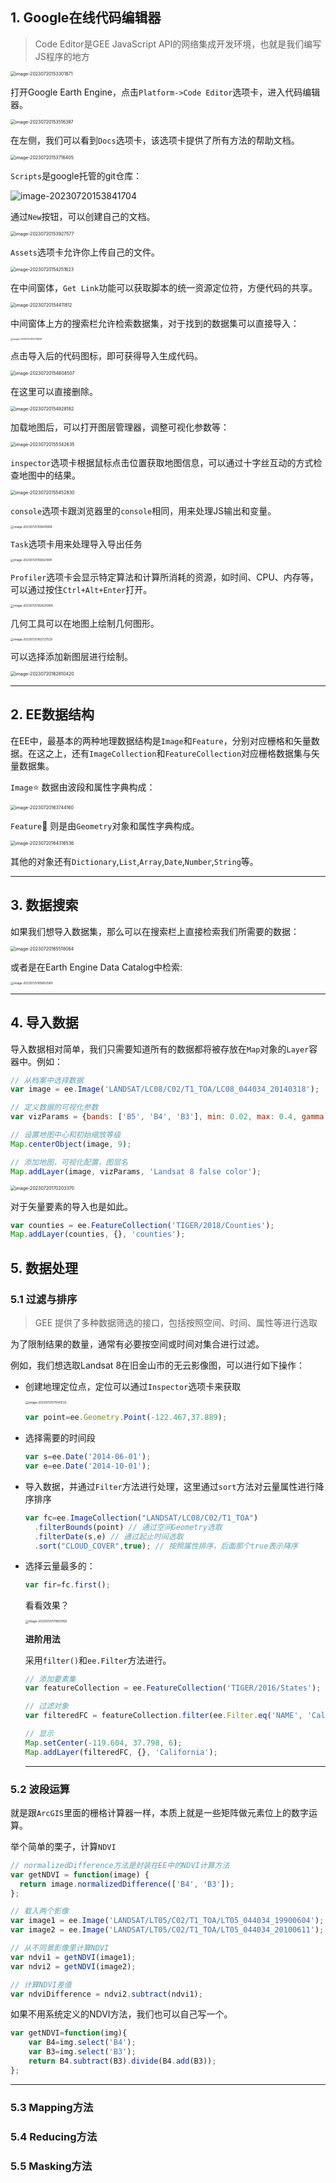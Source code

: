 ## 1. Google在线代码编辑器

> Code Editor是GEE JavaScript API的网络集成开发环境，也就是我们编写JS程序的地方

<img src="JavaScript快速使用/image-20230720153301871.png" alt="image-20230720153301871" style="zoom: 50%;" />

打开Google Earth Engine，点击`Platform->Code Editor`选项卡，进入代码编辑器。

<img src="./JavaScript快速使用/image-20230720153516397.png" alt="image-20230720153516397" style="zoom:50%;" />

在左侧，我们可以看到`Docs`选项卡，该选项卡提供了所有方法的帮助文档。

<img src="./JavaScript快速使用/image-20230720153716405.png" alt="image-20230720153716405" style="zoom:50%;" />

`Scripts`是google托管的git仓库：

![image-20230720153841704](JavaScript快速使用/image-20230720153841704.png)

通过`New`按钮，可以创建自己的文档。

<img src="JavaScript快速使用/image-20230720153927577.png" alt="image-20230720153927577" style="zoom:50%;" />

`Assets`选项卡允许你上传自己的文件。

<img src="JavaScript快速使用/image-20230720154251623.png" alt="image-20230720154251623" style="zoom:50%;" />

在中间窗体，`Get Link`功能可以获取脚本的统一资源定位符，方便代码的共享。

<img src="JavaScript快速使用/image-20230720154411812.png" alt="image-20230720154411812" style="zoom:50%;" />

中间窗体上方的搜索栏允许检索数据集，对于找到的数据集可以直接导入：

<img src="JavaScript快速使用/image-20230720154719909.png" alt="image-20230720154719909" style="zoom:25%;" />

点击导入后的代码图标，即可获得导入生成代码。

<img src="JavaScript快速使用/image-20230720154804507.png" alt="image-20230720154804507" style="zoom:50%;" />

在这里可以直接删除。

<img src="JavaScript快速使用/image-20230720154928182.png" alt="image-20230720154928182" style="zoom:50%;" />

加载地图后，可以打开图层管理器，调整可视化参数等：

<img src="JavaScript快速使用/image-20230720155342635.png" alt="image-20230720155342635" style="zoom:50%;" />

`inspector`选项卡根据鼠标点击位置获取地图信息，可以通过十字丝互动的方式检查地图中的结果。

<img src="JavaScript快速使用/image-20230720155452830.png" alt="image-20230720155452830" style="zoom:50%;" />

`console`选项卡跟浏览器里的`console`相同，用来处理JS输出和变量。

<img src="JavaScript快速使用/image-20230720155641908.png" alt="image-20230720155641908" style="zoom:33%;" />

`Task`选项卡用来处理导入导出任务

<img src="JavaScript快速使用/image-20230720155823941.png" alt="image-20230720155823941" style="zoom:33%;" />

`Profiler`选项卡会显示特定算法和计算所消耗的资源，如时间、CPU、内存等，可以通过按住`Ctrl+Alt+Enter`打开。

<img src="JavaScript快速使用/image-20230720162625994.png" alt="image-20230720162625994" style="zoom:33%;" />

几何工具可以在地图上绘制几何图形。

<img src="JavaScript快速使用/image-20230720162727529.png" alt="image-20230720162727529" style="zoom:33%;" />

可以选择添加新图层进行绘制。

<img src="JavaScript快速使用/image-20230720162810420.png" alt="image-20230720162810420" style="zoom:50%;" />

---

## 2. EE数据结构

在EE中，最基本的两种地理数据结构是`Image`和`Feature`，分别对应栅格和矢量数据。在这之上，还有`ImageCollection`和`FeatureCollection`对应栅格数据集与矢量数据集。

`Image`:star: 数据由波段和属性字典构成：

<img src="JavaScript快速使用/image-20230720163744160.png" alt="image-20230720163744160" style="zoom:50%;" />

`Feature`:star2: 则是由`Geometry`对象和属性字典构成。

<img src="JavaScript快速使用/image-20230720164316536.png" alt="image-20230720164316536" style="zoom:50%;" />

其他的对象还有`Dictionary`,`List`,`Array`,`Date`,`Number`,`String`等。

---

## 3. 数据搜索

如果我们想导入数据集，那么可以在搜索栏上直接检索我们所需要的数据：

<img src="JavaScript快速使用/image-20230720165518064.png" alt="image-20230720165518064" style="zoom:50%;" />

或者是在Earth Engine Data Catalog中检索:

<img src="JavaScript快速使用/image-20230720165602580.png" alt="image-20230720165602580" style="zoom: 33%;" />

---

## 4. 导入数据

导入数据相对简单，我们只需要知道所有的数据都将被存放在`Map`对象的`Layer`容器中。例如：

```js
// 从档案中选择数据
var image = ee.Image('LANDSAT/LC08/C02/T1_TOA/LC08_044034_20140318');

// 定义数据的可视化参数
var vizParams = {bands: ['B5', 'B4', 'B3'], min: 0.02, max: 0.4, gamma: 1.3};

// 设置地图中心和初始缩放等级
Map.centerObject(image, 9);

// 添加地图，可视化配置，图层名
Map.addLayer(image, vizParams, 'Landsat 8 false color');
```

<img src="JavaScript快速使用/image-20230720170203370.png" alt="image-20230720170203370" style="zoom:50%;" />

对于矢量要素的导入也是如此。

```js
var counties = ee.FeatureCollection('TIGER/2018/Counties');
Map.addLayer(counties, {}, 'counties');
```

## 5. 数据处理

### 5.1 过滤与排序

> GEE 提供了多种数据筛选的接口，包括按照空间、时间、属性等进行选取

为了限制结果的数量，通常有必要按空间或时间对集合进行过滤。

例如，我们想选取Landsat 8在旧金山市的无云影像图，可以进行如下操作：

+ 创建地理定位点，定位可以通过`Inspector`选项卡来获取

  <img src="JavaScript快速使用/image-20230720171041233.png" alt="image-20230720171041233" style="zoom:33%;" />

  ```js
  var point=ee.Geometry.Point(-122.467,37.889);
  ```

+ 选择需要的时间段

  ```js
  var s=ee.Date('2014-06-01');
  var e=ee.Date('2014-10-01');
  ```

+ 导入数据，并通过`Filter`方法进行处理，这里通过`sort`方法对云量属性进行降序排序

  ```js
  var fc=ee.ImageCollection("LANDSAT/LC08/C02/T1_TOA")
  	.filterBounds(point) // 通过空间Geometry选取
  	.filterDate(s,e) // 通过起止时间选取
  	.sort("CLOUD_COVER",true); // 按照属性排序，后面那个true表示降序
  ```

+ 选择云量最多的：

  ```js
  var fir=fc.first();
  ```

  看看效果？

  <img src="JavaScript快速使用/image-20230720171803768.png" alt="image-20230720171803768" style="zoom:33%;" />

  **进阶用法**

  采用`filter()`和`ee.Filter`方法进行。

  ```js
  // 添加要素集
  var featureCollection = ee.FeatureCollection('TIGER/2016/States');
  
  // 过滤对象
  var filteredFC = featureCollection.filter(ee.Filter.eq('NAME', 'California'));
  
  // 显示
  Map.setCenter(-119.604, 37.798, 6);
  Map.addLayer(filteredFC, {}, 'California');
  ```

  ---

### 5.2 波段运算

就是跟`ArcGIS`里面的栅格计算器一样，本质上就是一些矩阵做元素位上的数字运算。

举个简单的栗子，计算`NDVI`

```js
// normalizedDifference方法是封装在EE中的NDVI计算方法
var getNDVI = function(image) {
  return image.normalizedDifference(['B4', 'B3']);
};

// 载入两个影像
var image1 = ee.Image('LANDSAT/LT05/C02/T1_TOA/LT05_044034_19900604');
var image2 = ee.Image('LANDSAT/LT05/C02/T1_TOA/LT05_044034_20100611');

// 从不同景影像里计算NDVI
var ndvi1 = getNDVI(image1);
var ndvi2 = getNDVI(image2);

// 计算NDVI差值
var ndviDifference = ndvi2.subtract(ndvi1);
```

如果不用系统定义的NDVI方法，我们也可以自己写一个。

```js
var getNDVI=function(img){
    var B4=img.select('B4');
    var B3=img.select('B3');
    return B4.subtract(B3).divide(B4.add(B3));
};
```

---

### 5.3 Mapping方法



### 5.4 Reducing方法

### 5.5 Masking方法



